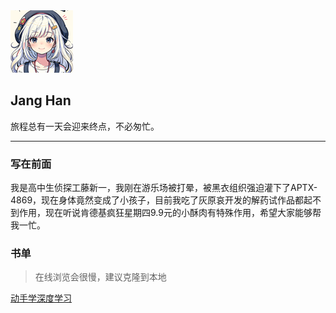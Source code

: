 <link rel="icon" href="../img/1310739.jpg" sizes="16x16" />
<link rel="stylesheet" href="../css/public_catalog.css" />
<div class="container">
      <nav>
        <img src="../img/logo.jpg" alt="头像" />
        <h1 class="logo">Jang Han</h1>
        <p>旅程总有一天会迎来终点，不必匆忙。</p>
      </nav>
</div>



----------------------------

### 写在前面

我是高中生侦探工藤新一，我刚在游乐场被打晕，被黑衣组织强迫灌下了APTX-4869，现在身体竟然变成了小孩子，目前我吃了灰原哀开发的解药试作品都起不到作用，现在听说肯德基疯狂星期四9.9元的小酥肉有特殊作用，希望大家能够帮我一忙。


### 书单
> 在线浏览会很慢，建议克隆到本地
<div class='book'>
<a href="./pdfview.html?pdf=d2l-zh-pytorch.pdf">动手学深度学习</a>
<div>